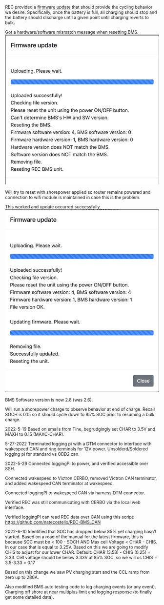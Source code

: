 REC provided a [firmware update](bms_1Q_1845_end_voltage_drop_zero_curent.bin) that should provide the cycling behavior we desire.  Specifically, once the battery is full, all charging should stop and the battery should discharge until a given point until charging reverts to bulk.

Got a hardware/software mismatch message when resetting BMS.
![](update-message.jpg)

Will try to reset with shorepower applied so router remains powered and connection to wifi module is maintained in case this is the problem.

This worked and update occurred successfully.
![](update-message-successful.jpg)

BMS Software version is now 2.8 (was 2.6).

Will run a shorepower charge to observe behavior at end of charge.  Recall SOCH is 0.15 so it should cycle down to 85% SOC prior to resuming a bulk charge.

2022-5-19
Based on emails from Tine, begrudgingly set CHAR to 3.5V and MAXH to 0.15 (MAXC-CHAR).

5-27-2022
Terminated logging pi with a DTM connector to interface with wakespeed CAN and ring terminals for 12V power.
Unsolderd/Soldered logging pi for standard vs OBD2 can.

2022-5-29
Connected loggingPi to power, and verified accessible over SSH.

Connected wakespeed to Victron CERBO, removed Victron CAN terminator, and added wakespeed CAN terminator at wakespeed.

Connected loggingPI to wakespeed CAN via harness DTM connector.

Verified REC was still communicating with CERBO via the local web interface.

Verified loggingPI can read REC data over CAN using this script: https://github.com/natecostello/REC-BMS_CAN

2022-6-10
Identified that SOC has dropped below 85% yet charging hasn't started.  Based on a read of the manual for the latest firmware, this is because SOC must be < 100 - SOCH AND Max cell Voltage < CHAR - CHIS.  In our case that is equal to 3.25V.  Based on this we are going to modify CHIS to adjust for our lower CHAR.  Default: CHAR (3.58) - CHIS (0.25) = 3.33. Cell voltage should be below 3.33V at 85% SOC, so we will us CHIS = 3.5-3.33 = 0.17

Based on this change we saw PV charging start and the CCL ramp from zero up to 280A.

Also modified BMS auto testing code to log charging events (or any event).  Charging off shore at near multiplus limit and logging response (to finally get some detailed data).